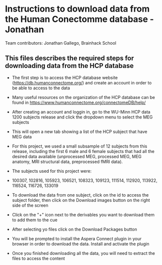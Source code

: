 # Instructions to download data from the Human Conectomme database - Jonathan
 
Team contributors: Jonathan Gallego, Brainhack School

## This files describes the required steps for downloading data from the HCP database

- The first step is to access the HCP database website (https://db.humanconnectome.org/) and create an account in order to be able to access to the data

- Many useful resources on the organization of the HCP database can be found in https://www.humanconnectome.org/connectomeDB/help/

- After creating an account and loggin in, go to the WU-Minn HCP data 1200 subjects release and click the dropdown menu to select the MEG subjects

- This will open a new tab showing a list of the HCP subject that have MEG data

- For this project, we used a small subsample of 12 subjects from this release, including the first 6 male and 6 female subjects that had all the desired data available (unprocessed MEG, processed MEG, MEG anatomy, MRI structural data, preprocessed fMRI data). 

- The subjects used for this project were:

- 100307, 102816, 105923, 106521, 108323, 109123, 111514, 112920, 113922, 116524, 116726, 133019

- To download the data from one subject, click on the id to access the subject folder, then click on the Download images button on the right side of the screen

- Click on the "+" icon next to the derivables you want to download them to add them to the cue

- After selecting yo files click on the Download Packages button

- You will be prompted to install the Aspera Connect plugin in your browser in order to download the data. Install and activate the plugin

- Once you finished downloading all the data, you will need to extract the files to access the content
